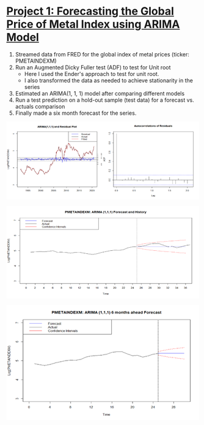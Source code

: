 # [**Project 1: Forecasting the Global Price of Metal Index using ARIMA Model**](https://github.com/SamuelTesfamariam/Metal-Price-Index-Forecast)
1. Streamed data from FRED for the global index of metal prices (ticker: PMETAINDEXM)
2. Run an Augmented Dicky Fuller test (ADF) to test for Unit root
    - Here I used the Ender's approach to test for unit root.
    - I also transformed the data as needed to achieve stationarity in the series
3. Estimated an ARIMA(1, 1, 1) model after comparing different models
4. Run a test prediction on a hold-out sample (test data) for a forecast vs. actuals comparison
5. Finally made a six month forecast for the series.

![](Images/estimated%20model%20fit%20and%20residuals.png)

![](Images/forecast%20vs%20actuals.png)

![](Images/6%20month%20forecast.png)
